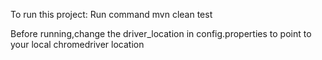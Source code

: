 To run this project:
Run command mvn clean test

Before running,change the driver_location in config.properties to point to your local chromedriver location


